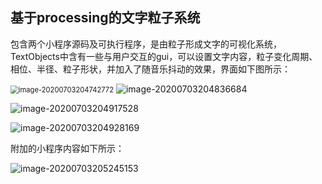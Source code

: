 ## 基于processing的文字粒子系统

包含两个小程序源码及可执行程序，是由粒子形成文字的可视化系统，TextObjects中含有一些与用户交互的gui，可以设置文字内容，粒子变化周期、相位、半径、粒子形状，并加入了随音乐抖动的效果，界面如下图所示：

<img src="https://gitee.com/sparkle__zz/markdown-pics/raw/master/image-20200703204742772.png" alt="image-20200703204742772" style="zoom: 80%;" />

<img src="https://gitee.com/sparkle__zz/markdown-pics/raw/master/image-20200703204836684.png" alt="image-20200703204836684"  />

![image-20200703204917528](https://gitee.com/sparkle__zz/markdown-pics/raw/master/image-20200703204917528.png)

![image-20200703204928169](https://gitee.com/sparkle__zz/markdown-pics/raw/master/image-20200703204928169.png)

附加的小程序内容如下所示：

<img src="https://gitee.com/sparkle__zz/markdown-pics/raw/master/image-20200703205245153.png" alt="image-20200703205245153"  />